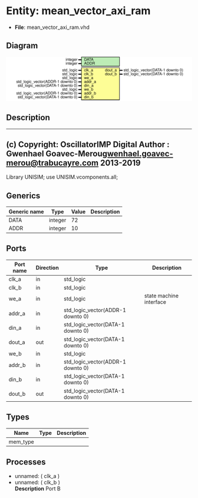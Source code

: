 # Entity: mean_vector_axi_ram

- **File**: mean_vector_axi_ram.vhd
## Diagram

![Diagram](mean_vector_axi_ram.svg "Diagram")
## Description

-------------------------------------------------------------------------
 (c) Copyright: OscillatorIMP Digital
 Author : Gwenhael Goavec-Merou<gwenhael.goavec-merou@trabucayre.com>
 2013-2019
-------------------------------------------------------------------------
Library UNISIM;
use UNISIM.vcomponents.all;
## Generics

| Generic name | Type    | Value | Description |
| ------------ | ------- | ----- | ----------- |
| DATA         | integer | 72    |             |
| ADDR         | integer | 10    |             |
## Ports

| Port name | Direction | Type                              | Description             |
| --------- | --------- | --------------------------------- | ----------------------- |
| clk_a     | in        | std_logic                         |                         |
| clk_b     | in        | std_logic                         |                         |
| we_a      | in        | std_logic                         | state machine interface |
| addr_a    | in        | std_logic_vector(ADDR-1 downto 0) |                         |
| din_a     | in        | std_logic_vector(DATA-1 downto 0) |                         |
| dout_a    | out       | std_logic_vector(DATA-1 downto 0) |                         |
| we_b      | in        | std_logic                         |                         |
| addr_b    | in        | std_logic_vector(ADDR-1 downto 0) |                         |
| din_b     | in        | std_logic_vector(DATA-1 downto 0) |                         |
| dout_b    | out       | std_logic_vector(DATA-1 downto 0) |                         |
## Types

| Name     | Type | Description |
| -------- | ---- | ----------- |
| mem_type |      |             |
## Processes
- unnamed: ( clk_a )
- unnamed: ( clk_b )
</br>**Description**
 Port B 
